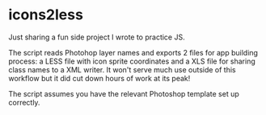 # icons2less

Just sharing a fun side project I wrote to practice JS.

The script reads Photohop layer names and exports 2 files for app building process: a LESS file with icon sprite coordinates and a XLS file for sharing class names to a XML writer. It won't serve much use outside of this workflow but it did cut down hours of work at its peak!

The script assumes you have the relevant Photoshop template set up correctly.
